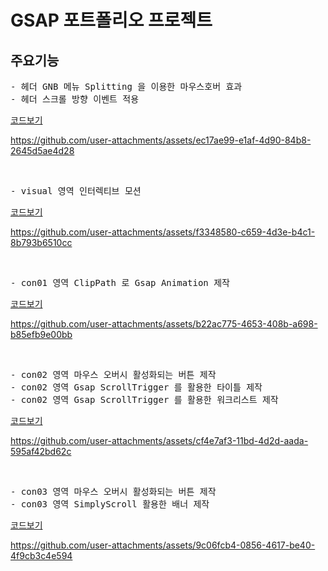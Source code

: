 # GSAP 포트폴리오 프로젝트

## 주요기능

<pre>
- 헤더 GNB 메뉴 Splitting 을 이용한 마우스호버 효과
- 헤더 스크롤 방향 이벤트 적용
</pre>

[코드보기](https://github.com/ijieun0123/GSAP-portfolio-ex/commit/25e9ae4221560a015ef90fc2e0e4deaac2d48cb5)

https://github.com/user-attachments/assets/ec17ae99-e1af-4d90-84b8-2645d5ae4d28

<br/>

<pre>
- visual 영역 인터렉티브 모션
</pre>

[코드보기](https://github.com/ijieun0123/GSAP-portfolio-ex/commit/669908a2c6917e2772b3b8ebf34c48dd33677f25)

https://github.com/user-attachments/assets/f3348580-c659-4d3e-b4c1-8b793b6510cc

<br/>

<pre>
- con01 영역 ClipPath 로 Gsap Animation 제작
</pre>

[코드보기](https://github.com/ijieun0123/GSAP-portfolio-ex/commit/b7c24bf57b87d400848e23094f7fbfc0dc59a2b0)

https://github.com/user-attachments/assets/b22ac775-4653-408b-a698-b85efb9e00bb

<br/>

<pre>
- con02 영역 마우스 오버시 활성화되는 버튼 제작
- con02 영역 Gsap ScrollTrigger 를 활용한 타이틀 제작
- con02 영역 Gsap ScrollTrigger 를 활용한 워크리스트 제작
</pre>

[코드보기](https://github.com/ijieun0123/GSAP-portfolio-ex/commit/e35d6b151d87f8ee7e6ca6d09daa24e746de5611)

https://github.com/user-attachments/assets/cf4e7af3-11bd-4d2d-aada-595af42bd62c

<br/>

<pre>
- con03 영역 마우스 오버시 활성화되는 버튼 제작
- con03 영역 SimplyScroll 활용한 배너 제작
</pre>

[코드보기](https://github.com/ijieun0123/GSAP-portfolio-ex/commit/d49312bdb1e2e58fcabcfa31535a5009cacef362)

https://github.com/user-attachments/assets/9c06fcb4-0856-4617-be40-4f9cb3c4e594

